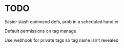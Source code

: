 # TODO

Easier slash command defs, prob in a scheduled handler

Default permissions on tag manage

Use webhook for private tags so tag name isn't revealed

